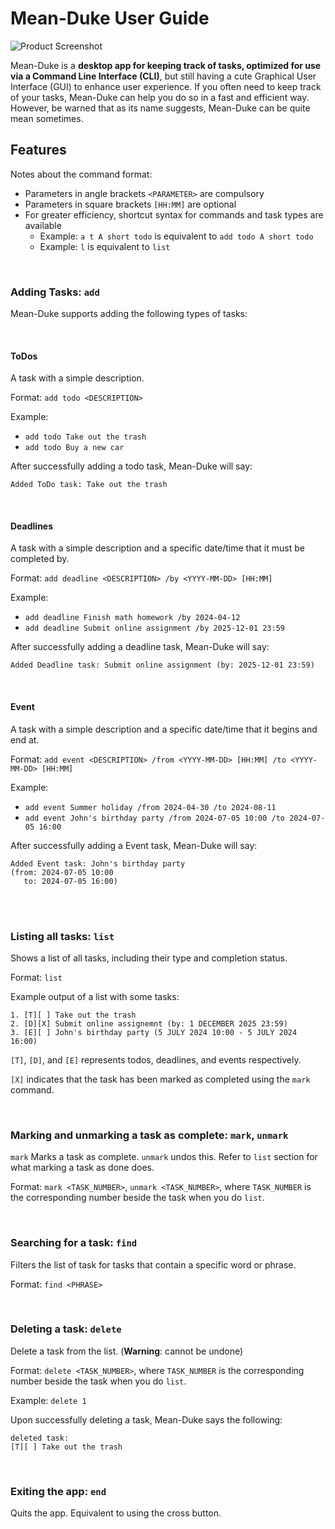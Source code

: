 # Mean-Duke User Guide

![Product Screenshot](/Ui.png)

Mean-Duke is a **desktop app for keeping track of tasks, optimized for use via a Command Line Interface (CLI)**, but still
having a cute Graphical User Interface (GUI) to enhance user experience. If you often need to keep track of your tasks,
Mean-Duke can help you do so in a fast and efficient way. However, be warned that as its name suggests, Mean-Duke can be
quite mean sometimes.

## Features

Notes about the command format:
- Parameters in angle brackets `<PARAMETER>` are compulsory
- Parameters in square brackets `[HH:MM]` are optional
- For greater efficiency, shortcut syntax for commands and task types are available
  - Example: `a t A short todo` is equivalent to `add todo A short todo`
  - Example: `l` is equivalent to `list`

<br/>

### Adding Tasks: `add`
Mean-Duke supports adding the following types of tasks:

<br/>

#### ToDos
A task with a simple description.

Format: `add todo <DESCRIPTION>`

Example: 
- `add todo Take out the trash`
- `add todo Buy a new car`

After successfully adding a todo task, Mean-Duke will say:

```
Added ToDo task: Take out the trash
```

<br/>

#### Deadlines
A task with a simple description and a specific date/time that it must be completed by.

Format: `add deadline <DESCRIPTION> /by <YYYY-MM-DD> [HH:MM]`

Example:
- `add deadline Finish math homework /by 2024-04-12`
- `add deadline Submit online assignment /by 2025-12-01 23:59`

After successfully adding a deadline task, Mean-Duke will say:

```
Added Deadline task: Submit online assignment (by: 2025-12-01 23:59)
```

<br/>

#### Event
A task with a simple description and a specific date/time that it begins and end at.

Format: `add event <DESCRIPTION> /from <YYYY-MM-DD> [HH:MM] /to <YYYY-MM-DD> [HH:MM]`

Example:
- `add event Summer holiday /from 2024-04-30 /to 2024-08-11`
- `add event John's birthday party /from 2024-07-05 10:00 /to 2024-07-05 16:00`

After successfully adding a Event task, Mean-Duke will say:

```
Added Event task: John's birthday party 
(from: 2024-07-05 10:00
   to: 2024-07-05 16:00)
```
<br/><br/>

### Listing all tasks: `list`
Shows a list of all tasks, including their type and completion status.

Format: `list`

Example output of a list with some tasks:

```
1. [T][ ] Take out the trash
2. [D][X] Submit online assignemnt (by: 1 DECEMBER 2025 23:59)
3. [E][ ] John's birthday party (5 JULY 2024 10:00 - 5 JULY 2024 16:00)
```
`[T]`, `[D]`, and `[E]` represents todos, deadlines, and events respectively.

`[X]` indicates that the task has been marked as completed using the `mark` command.

<br/>

### Marking and unmarking a task as complete: `mark`, `unmark`
`mark` Marks a task as complete. `unmark` undos this. 
Refer to `list` section for what marking a task as done does.

Format: `mark <TASK_NUMBER>`, `unmark <TASK_NUMBER>`, where `TASK_NUMBER` is the corresponding number beside the task when you do `list`.

<br/>

### Searching for a task: `find`
Filters the list of task for tasks that contain a specific word or phrase.

Format: `find <PHRASE>`

<br/>

### Deleting a task: `delete`
Delete a task from the list. (**Warning**: cannot be undone)

Format: `delete <TASK_NUMBER>`, where `TASK_NUMBER` is the corresponding number beside the task when you do `list`.

Example: `delete 1`

Upon successfully deleting a task, Mean-Duke says the following:
```
deleted task:
[T][ ] Take out the trash
```

<br/>

### Exiting the app: `end`
Quits the app. Equivalent to using the cross button.

